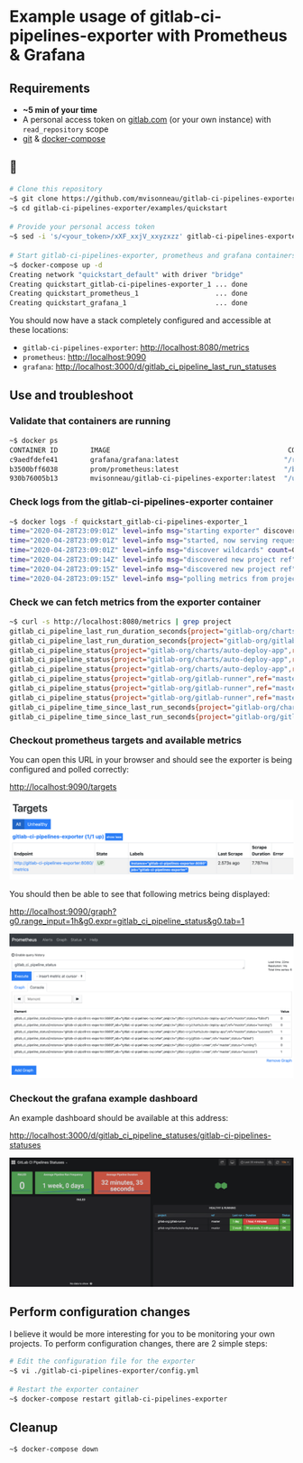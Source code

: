 # Example usage of gitlab-ci-pipelines-exporter with Prometheus & Grafana

## Requirements

- **~5 min of your time**
- A personal access token on [gitlab.com](https://docs.gitlab.com/ee/user/profile/personal_access_tokens.html) (or your own instance) with `read_repository` scope
- [git](https://git-scm.com/) & [docker-compose](https://docs.docker.com/compose/)

## 🚀

```bash
# Clone this repository
~$ git clone https://github.com/mvisonneau/gitlab-ci-pipelines-exporter.git
~$ cd gitlab-ci-pipelines-exporter/examples/quickstart

# Provide your personal access token
~$ sed -i 's/<your_token>/xXF_xxjV_xxyzxzz' gitlab-ci-pipelines-exporter/config.yml

# Start gitlab-ci-pipelines-exporter, prometheus and grafana containers !
~$ docker-compose up -d
Creating network "quickstart_default" with driver "bridge"
Creating quickstart_gitlab-ci-pipelines-exporter_1 ... done
Creating quickstart_prometheus_1                   ... done
Creating quickstart_grafana_1                      ... done
```

You should now have a stack completely configured and accessible at these locations:

- `gitlab-ci-pipelines-exporter`: [http://localhost:8080/metrics](http://localhost:8080/metrics)
- `prometheus`: [http://localhost:9090](http://localhost:9090)
- `grafana`: [http://localhost:3000/d/gitlab_ci_pipeline_last_run_statuses](localhost:3000/d/gitlab_ci_pipeline_last_run_statuses)

## Use and troubleshoot

### Validate that containers are running

```bash
~$ docker ps
CONTAINER ID        IMAGE                                            COMMAND                  CREATED             STATUS              PORTS                    NAMES
c9aedfdefe41        grafana/grafana:latest                          "/run.sh"                6 seconds ago       Up 4 seconds        0.0.0.0:3000->3000/tcp   quickstart_grafana_1
b3500bff6038        prom/prometheus:latest                          "/bin/prometheus --c…"   7 seconds ago       Up 5 seconds        0.0.0.0:9090->9090/tcp   quickstart_prometheus_1
930b76005b13        mvisonneau/gitlab-ci-pipelines-exporter:latest  "/usr/local/bin/gitl…"   8 seconds ago       Up 6 seconds        0.0.0.0:8080->8080/tcp   quickstart_gitlab-ci-pipelines-exporter_1
```

### Check logs from the gitlab-ci-pipelines-exporter container

```bash
~$ docker logs -f quickstart_gitlab-ci-pipelines-exporter_1
time="2020-04-28T23:09:01Z" level=info msg="starting exporter" discover-projects-refs-interval=300s discover-wildcard-projects-interval=1800s gitlab-endpoint="https://gitlab.com" on-init-fetch-refs-from-pipelines=false polling-projects-refs-interval=30s rate-limit=10rps
time="2020-04-28T23:09:01Z" level=info msg="started, now serving requests" listen-address=":8080"
time="2020-04-28T23:09:01Z" level=info msg="discover wildcards" count=0
time="2020-04-28T23:09:14Z" level=info msg="discovered new project ref" project-id=250833 project-path-with-namespace=gitlab-org/gitlab-runner project-ref=master project-ref-kind=branch
time="2020-04-28T23:09:15Z" level=info msg="discovered new project ref" project-id=11915984 project-path-with-namespace=gitlab-org/charts/auto-deploy-app project-ref=master project-ref-kind=branch
time="2020-04-28T23:09:15Z" level=info msg="polling metrics from projects refs" count=2
```

### Check we can fetch metrics from the exporter container

```bash
~$ curl -s http://localhost:8080/metrics | grep project
gitlab_ci_pipeline_last_run_duration_seconds{project="gitlab-org/charts/auto-deploy-app",ref="master"} 36
gitlab_ci_pipeline_last_run_duration_seconds{project="gitlab-org/gitlab-runner",ref="master"} 3875
gitlab_ci_pipeline_status{project="gitlab-org/charts/auto-deploy-app",ref="master",status="failed"} 0
gitlab_ci_pipeline_status{project="gitlab-org/charts/auto-deploy-app",ref="master",status="running"} 0
gitlab_ci_pipeline_status{project="gitlab-org/charts/auto-deploy-app",ref="master",status="success"} 1
gitlab_ci_pipeline_status{project="gitlab-org/gitlab-runner",ref="master",status="failed"} 0
gitlab_ci_pipeline_status{project="gitlab-org/gitlab-runner",ref="master",status="running"} 0
gitlab_ci_pipeline_status{project="gitlab-org/gitlab-runner",ref="master",status="success"} 1
gitlab_ci_pipeline_time_since_last_run_seconds{project="gitlab-org/charts/auto-deploy-app",ref="master"} 1.251363e+06
gitlab_ci_pipeline_time_since_last_run_seconds{project="gitlab-org/gitlab-runner",ref="master"} 91799
```

### Checkout prometheus targets and available metrics

You can open this URL in your browser and should see the exporter is being configured and polled correctly:

[http://localhost:9090/targets](http://localhost:9090/targets)

![prometheus_targets](/docs/images/prometheus_targets.png)

You should then be able to see that following metrics being displayed:

[http://localhost:9090/graph?g0.range_input=1h&g0.expr=gitlab_ci_pipeline_status&g0.tab=1](http://localhost:9090/graph?g0.range_input=1h&g0.expr=gitlab_ci_pipeline_status&g0.tab=1)

![prometheus_metrics](/docs/images/prometheus_metrics.png)

### Checkout the grafana example dashboard

An example dashboard should be available at this address:

[http://localhost:3000/d/gitlab_ci_pipeline_statuses/gitlab-ci-pipelines-statuses](http://localhost:3000/d/gitlab_ci_pipeline_statuses/gitlab-ci-pipelines-statuses)

![grafana_dashboard_example](/docs/images/grafana_dashboard_example.png)

## Perform configuration changes

I believe it would be more interesting for you to be monitoring your own projects. To perform configuration changes, there are 2 simple steps:

```bash
# Edit the configuration file for the exporter
~$ vi ./gitlab-ci-pipelines-exporter/config.yml

# Restart the exporter container
~$ docker-compose restart gitlab-ci-pipelines-exporter
```

## Cleanup

```bash
~$ docker-compose down
```
